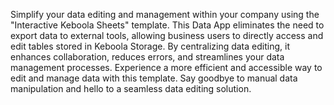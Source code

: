 Simplify your data editing and management within your company using the "Interactive Keboola Sheets" template. This Data App eliminates the need to export data to external tools, allowing business users to directly access and edit tables stored in Keboola Storage. By centralizing data editing, it enhances collaboration, reduces errors, and streamlines your data management processes. Experience a more efficient and accessible way to edit and manage data with this template. Say goodbye to manual data manipulation and hello to a seamless data editing solution.